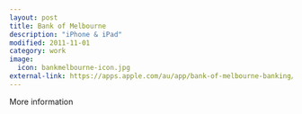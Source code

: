 ```yaml
---
layout: post
title: Bank of Melbourne
description: "iPhone & iPad"
modified: 2011-11-01
category: work
image:
  icon: bankmelbourne-icon.jpg
external-link: https://apps.apple.com/au/app/bank-of-melbourne-banking/id449512723#?platform=ipad
---
```


More information
